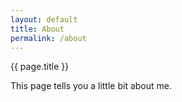 ```yaml
---
layout: default
title: About
permalink: /about
---
```


{{ page.title }}

This page tells you a little bit about me.

